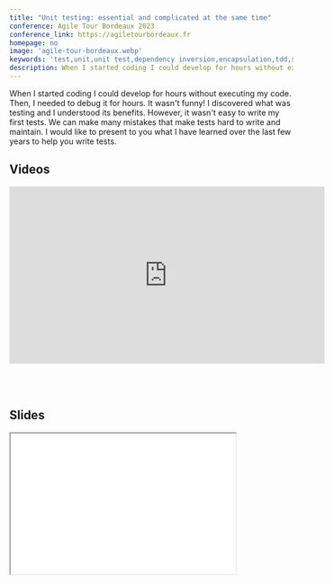 ```yaml
---
title: "Unit testing: essential and complicated at the same time"
conference: Agile Tour Bordeaux 2023
conference_link: https://agiletourbordeaux.fr
homepage: no
image: 'agile-tour-bordeaux.webp'
keywords: 'test,unit,unit test,dependency inversion,encapsulation,tdd,srp,composition,coupling'
description: When I started coding I could develop for hours without executing my code. Then, I needed to debug it for hours. It wasn't funny! I discovered what was testing and I understood its benefits. However, it wasn't easy to write my first tests. We can make many mistakes that make tests hard to write and maintain. I would like to present to you what I have learned over the last few years to help you write tests. 
---
```


When I started coding I could develop for hours without executing my code. Then, I needed to debug it for hours. It wasn't funny! I discovered what was testing and I understood its benefits. However, it wasn't easy to write my first tests. We can make many mistakes that make tests hard to write and maintain. I would like to present to you what I have learned over the last few years to help you write tests.

## Videos

<iframe style="padding-bottom:50px" width="560" height="315" src="https://www.youtube.com/embed/AOhqbqvVBs0?si=wGplYX0xMRdFsA69" title="YouTube video player" frameborder="0" allow="accelerometer; autoplay; clipboard-write; encrypted-media; gyroscope; picture-in-picture; web-share" allowfullscreen></iframe>

## Slides

<iframe width="400" height="250" src="{{site.baseurl}}/slides/agile-tour-bordeaux.html">
  Fallback text here for unsupporting browsers, of which there are scant few.
</iframe>
